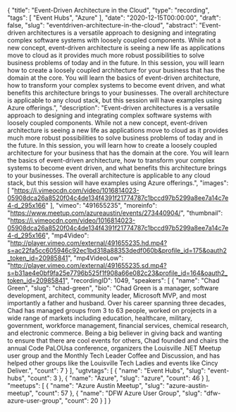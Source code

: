 {
  "title": "Event-Driven Architecture in the Cloud",
  "type": "recording",
  "tags": [
    "Event Hubs",
    "Azure"
  ],
  "date": "2020-12-15T00:00:00",
  "draft": false,
  "slug": "eventdriven-architecture-in-the-cloud",
  "abstract": "Event-driven architectures is a versatile approach to designing and integrating complex software systems with loosely coupled components. While not a new concept, event-driven architecture is seeing a new life as applications move to cloud as it provides much more robust possibilities to solve business problems of today and in the future. In this session, you will learn how to create a loosely coupled architecture for your business that has the domain at the core. You will learn the basics of event-driven architecture, how to transform your complex systems to become event driven, and what benefits this architecture brings to your businesses. The overall architecture is applicable to any cloud stack, but this session will have examples using Azure offerings.",
  "description": "Event-driven architectures is a versatile approach to designing and integrating complex software systems with loosely coupled components. While not a new concept, event-driven architecture is seeing a new life as applications move to cloud as it provides much more robust possibilities to solve business problems of today and in the future. In this session, you will learn how to create a loosely coupled architecture for your business that has the domain at the core. You will learn the basics of event-driven architecture, how to transform your complex systems to become event driven, and what benefits this architecture brings to your businesses. The overall architecture is applicable to any cloud stack, but this session will have examples using Azure offerings.",
  "images": [
    "https://i.vimeocdn.com/video/1016814023-05908dca26a8520f04c4de134f4391f21774787c1bccd97b5299a8ee7a14c7e4-d_295x166"
  ],
  "vimeo": "491655235",
  "moreinfo": "https://www.meetup.com/azureaustin/events/273440904/",
  "thumbnail": "https://i.vimeocdn.com/video/1016814023-05908dca26a8520f04c4de134f4391f21774787c1bccd97b5299a8ee7a14c7e4-d_295x166",
  "mp4Video": "http://player.vimeo.com/external/491655235.hd.mp4?s=ac22fa5cc605946c92ec1bd318a88353dedf060b&profile_id=175&oauth2_token_id=20985841",
  "mp4VideoLow": "http://player.vimeo.com/external/491655235.sd.mp4?s=b31ae4e0bf9fa25e7796b525f1f908a66e082c23&profile_id=164&oauth2_token_id=20985841",
  "recordingID": 1049,
  "speakers": [
    {
      "name": "Chad Green",
      "slug": "chad-green",
      "bio": "Chad Green is a manager, software development, architect, community leader, Microsoft MVP, and most importantly a father and husband. Over his career spanning three decades, Chad has managed groups from 3 to 63 people, worked on projects in a wide range of markets including education, healthcare, military, government, workforce management, financial services, chemical research, and electronic commerce. Being a big believer in giving back and wanting to ensure that there are cool events for others, Chad founded and chairs the annual Code PaLOUsa conference, organizers the Louisville .NET Meetup user group and the Monthly Tech Leader Coffee and Discussion, and has helped other groups like the Louisville Tech Ladies and events like Cincy Deliver.",
      "count": 7
    }
  ],
  "ugtvtags": [
    {
      "name": "Event Hubs",
      "slug": "event-hubs",
      "count": 3
    },
    {
      "name": "Azure",
      "slug": "azure",
      "count": 46
    }
  ],
  "meetups": [
    {
      "name": "Azure Austin Meetup",
      "slug": "azure-austin-meetup",
      "count": 57
    },
    {
      "name": "DFW Azure User Group",
      "slug": "dfw-azure-user-group",
      "count": 20
    }
  ]
}